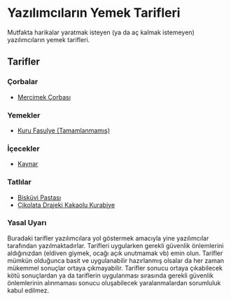 # Yazılımcıların Yemek Tarifleri #

Mutfakta harikalar yaratmak isteyen (ya da aç kalmak istemeyen) yazılımcıların yemek tarifleri.

## Tarifler ##

### Çorbalar ##

- [Mercimek Çorbası](https://github.com/karalamalar/yemek-tarifleri/blob/master/corbalar/mercimek-corbasi.md)

### Yemekler ###

- [Kuru Fasulye (Tamamlanmamış)](https://github.com/karalamalar/yemek-tarifleri/blob/master/yemekler/kuru-fasulye.md)

### İçecekler ###

- [Kaynar](https://github.com/karalamalar/yemek-tarifleri/blob/master/icecekler/kaynar.md)

### Tatlılar ###

- [Bisküvi Pastası](https://github.com/karalamalar/yemek-tarifleri/blob/master/tatlilar/biskuvi-pastasi.md)
- [Çikolata Drajeki Kakaolu Kurabiye](https://github.com/karalamalar/yemek-tarifleri/blob/master/tatlilar/cikolata-drajeli-kakaolu-kurabiye.md)

### Yasal Uyarı ###

Buradaki tarifler yazılımcılara yol göstermek amacıyla yine yazılımcılar tarafından yazılmaktadırlar. Tarifleri uygularken gerekli güvenlik önlemlerini aldığınızdan (eldiven giymek, ocağı açık unutmamak vb) emin olun. Tarifler mümkün olduğunca basit ve uygulanabilir hazırlanmış olsalar da her zaman mükemmel sonuçlar ortaya çıkmayabilir. Tarifler sonucu ortaya çıkabilecek kötü sonuçlardan ya da tariflerin uygulanması sırasında gerekli güvenlik önlemlerinin alınmaması sonucu oluşabilecek yaralanmalardan sorumluluk kabul edilmez.